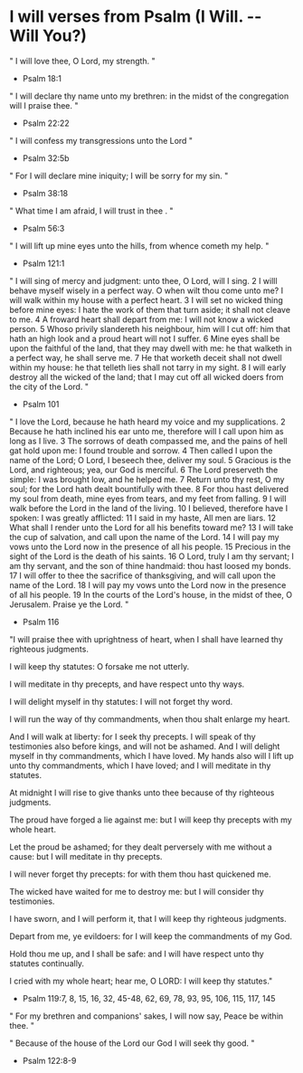 #  I will verses from Psalm (I Will. -- Will You?)

" I will love thee, O Lord, my strength. "
- Psalm 18:1

" I will declare thy name unto my brethren: in the midst of the congregation will I praise thee. "
- Psalm 22:22


" I will confess my transgressions unto the Lord "
- Psalm 32:5b

" For I will declare mine iniquity; I will be sorry for my sin. "
- Psalm 38:18


" What time I am afraid, I will trust in thee . "
- Psalm 56:3

" I will lift up mine eyes unto the hills, from whence cometh my help. "
- Psalm 121:1


" I will sing of mercy and judgment: unto thee, O Lord, will I sing.
2 I willl behave myself wisely in a perfect way. O when wilt thou come unto me? I will walk within my house with a perfect heart.
3 I will set no wicked thing before mine eyes: I hate the work of them that turn aside; it shall not cleave to me.
4 A froward heart shall depart from me: I will not know a wicked person.
5 Whoso privily slandereth his neighbour, him will I cut off: him that hath an high look and a proud heart will not I suffer.
6 Mine eyes shall be upon the faithful of the land, that they may dwell with me: he that walketh in a perfect way, he shall serve me.
7 He that worketh deceit shall not dwell within my house: he that telleth lies shall not tarry in my sight.
8 I will early destroy all the wicked of the land; that I may cut off all wicked doers from the city of the Lord. "
- Psalm 101


" I love the Lord, because he hath heard my voice and my supplications.
2 Because he hath inclined his ear unto me, therefore will I call upon him as long as I live.
3 The sorrows of death compassed me, and the pains of hell gat hold upon me: I found trouble and sorrow.
4 Then called I upon the name of the Lord; O Lord, I beseech thee, deliver my soul.
5 Gracious is the Lord, and righteous; yea, our God is merciful.
6 The Lord preserveth the simple: I was brought low, and he helped me.
7 Return unto thy rest, O my soul; for the Lord hath dealt bountifully with thee.
8 For thou hast delivered my soul from death, mine eyes from tears, and my feet from falling.
9 I will walk before the Lord in the land of the living.
10 I believed, therefore have I spoken: I was greatly afflicted:
11 I said in my haste, All men are liars.
12 What shall I render unto the Lord for all his benefits toward me?
13 I will take the cup of salvation, and call upon the name of the Lord.
14 I will pay my vows unto the Lord now in the presence of all his people.
15 Precious in the sight of the Lord is the death of his saints.
16 O Lord, truly I am thy servant; I am thy servant, and the son of thine handmaid: thou hast loosed my bonds.
17 I will offer to thee the sacrifice of thanksgiving, and will call upon the name of the Lord.
18 I will pay my vows unto the Lord now in the presence of all his people.
19 In the courts of the Lord's house, in the midst of thee, O Jerusalem. Praise ye the Lord. "
- Psalm 116


"I will praise thee with uprightness of heart, when I shall have learned thy righteous judgments.

I will keep thy statutes: O forsake me not utterly.

I will meditate in thy precepts, and have respect unto thy ways.

I will delight myself in thy statutes: I will not forget thy word.

I will run the way of thy commandments, when thou shalt enlarge my heart.

And I will walk at liberty: for I seek thy precepts.
I will speak of thy testimonies also before kings, and will not be ashamed.
And I will delight myself in thy commandments, which I have loved.
My hands also will I lift up unto thy commandments, which I have loved; and I will meditate in thy statutes.

At midnight I will rise to give thanks unto thee because of thy righteous judgments.

The proud have forged a lie against me: but I will keep thy precepts with my whole heart.

Let the proud be ashamed; for they dealt perversely with me without a cause: but I will meditate in thy precepts.

I will never forget thy precepts: for with them thou hast quickened me.

The wicked have waited for me to destroy me: but I will consider thy testimonies.

I have sworn, and I will perform it, that I will keep thy righteous judgments.

Depart from me, ye evildoers: for I will keep the commandments of my God.

Hold thou me up, and I shall be safe: and I will have respect unto thy statutes continually.

I cried with my whole heart; hear me, O LORD: I will keep thy statutes."


- Psalm 119:7, 8, 15, 16, 32, 45-48, 62, 69, 78, 93, 95, 106, 115, 117, 145

" For my brethren and companions' sakes, I will now say, Peace be within thee. "

" Because of the house of the Lord our God I will seek thy good. "
- Psalm 122:8-9

